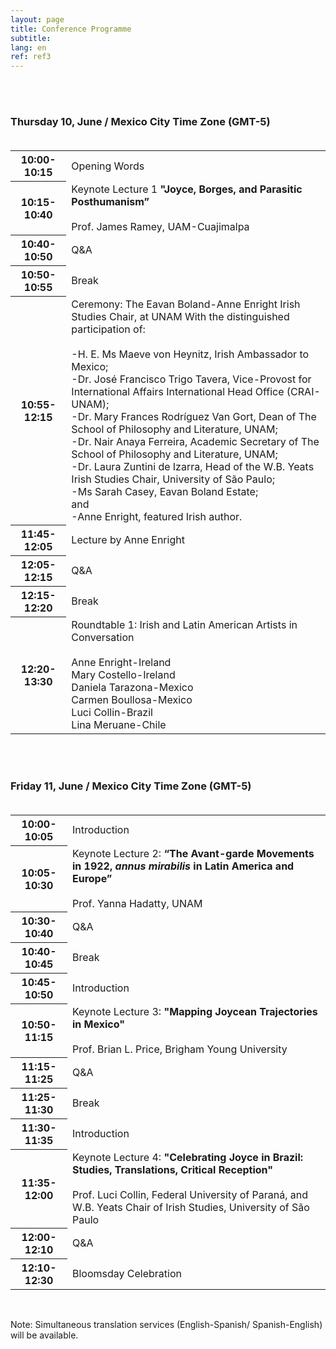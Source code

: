 ```yaml
---
layout: page
title: Conference Programme
subtitle:
lang: en
ref: ref3
---
```


<body>
<br>
<br>
<h3>Thursday 10, June / Mexico City Time Zone (GMT-5)<br><br></h3>
  <table>
    <tr>
      <th>10:00-10:15   </th>
      <td colspan="4" rowspan="1">Opening Words</td>
    </tr>
    <tr>
      <th>10:15-10:40</th>
      <td colspan="4" rowspan="1">Keynote Lecture 1<span>
      <b>"Joyce, Borges, and Parasitic Posthumanism”</b><br><br>
      Prof. James Ramey, UAM-Cuajimalpa</span></td>
    </tr>
    <tr>
      <th>10:40-10:50</th>
      <td colspan="4">Q&A</td>
    </tr>
    <tr>
      <th>10:50-10:55</th>
      <td colspan="4">Break</td>
    </tr>
    <tr>
      <th>10:55-12:15</th>
      <td rowspan="1">Ceremony: The Eavan Boland-Anne Enright Irish Studies Chair, at UNAM
      <span>
      With the distinguished participation of:<br><br>
      -H. E. Ms Maeve von Heynitz, Irish Ambassador to Mexico;<br>
      -Dr. José Francisco Trigo Tavera, Vice-Provost for International Affairs International Head Office (CRAI-UNAM);<br>
      -Dr. Mary Frances Rodríguez Van Gort, Dean of The School of Philosophy and Literature, UNAM;<br>
      -Dr. Nair Anaya Ferreira, Academic Secretary of The School of Philosophy and Literature, UNAM;<br>      
      -Dr. Laura Zuntini de Izarra, Head of the W.B. Yeats Irish Studies Chair, University of São Paulo;<br>
      -Ms Sarah Casey, Eavan Boland Estate;<br>
      and<br>
      -Anne Enright, featured Irish author.
      </span></td>
    </tr>
    <tr>
      <th>11:45-12:05</th>
      <td rowspan="1">Lecture by Anne Enright</td>
    </tr>
    <tr>
      <th>12:05-12:15</th>
      <td rowspan="1">Q&A</td>
    </tr>
    <tr>
      <th>12:15-12:20</th>
      <td rowspan="1">Break</td>
    </tr>
    <tr>
      <th>12:20-13:30</th>
      <td rowspan="1">Roundtable 1: Irish and Latin American Artists in Conversation<br>
      <span><br>Anne Enright-Ireland<br>
      Mary Costello-Ireland<br>
      Daniela Tarazona-Mexico<br>
      Carmen Boullosa-Mexico<br>
      Luci Collin-Brazil<br>
      Lina Meruane-Chile</span></td>
    </tr>
</table>

<br><br>
<h3>Friday 11, June / Mexico City Time Zone (GMT-5)<br><br></h3>

<table>
  <tr>
    <th>10:00-10:05   </th>
    <td colspan="4" rowspan="1">Introduction</td>
  </tr>
  <tr>
    <th>10:05-10:30</th>
    <td colspan="4" rowspan="1">Keynote Lecture 2:<span>
    <b>“The Avant-garde Movements in 1922, <i>annus mirabilis</i> in Latin America and Europe”</b><br><br>
    Prof. Yanna Hadatty, UNAM</span></td>
  </tr>
  <tr>
    <th>10:30-10:40</th>
    <td colspan="4">Q&A</td>
  </tr>
  <tr>
    <th>10:40-10:45</th>
    <td colspan="4">Break</td>
  </tr>
  <tr>
    <th>10:45-10:50</th>
    <td colspan="4">Introduction</td>
  </tr>
  <tr>
    <th>10:50-11:15</th>
    <td rowspan="1">Keynote Lecture 3:<span>
    <b>"Mapping Joycean Trajectories in Mexico"</b><br><br>
    Prof. Brian L. Price, Brigham Young University
    </span></td>
  </tr>
  <tr>
    <th>11:15-11:25</th>
    <td colspan="4">Q&A</td>
  </tr>
  <tr>
    <th>11:25-11:30</th>
    <td rowspan="1">Break</td>
  </tr>
  <tr>
    <th>11:30-11:35</th>
    <td rowspan="1">Introduction</td>
  </tr>
  <tr>
    <th>11:35-12:00</th>
    <td rowspan="1">Keynote Lecture 4:<span>
    <b>"Celebrating Joyce in Brazil: Studies, Translations, Critical Reception"</b><br><br>
    Prof. Luci Collin, Federal University of Paraná, and W.B. Yeats Chair of Irish Studies, University of São Paulo
    </span></td>
  </tr>
  <tr>
    <th>12:00-12:10</th>
    <td rowspan="1">Q&A</td>
  </tr>
  <tr>
    <th>12:10-12:30</th>
    <td rowspan="1">Bloomsday Celebration</td>
  </tr>
</table>

<br>
<p>Note: Simultaneous translation services (English-Spanish/ Spanish-English) will be available.</p>
  </body>
